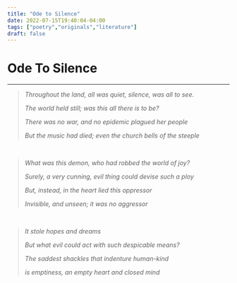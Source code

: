 ```yaml
---
title: "Ode to Silence"
date: 2022-07-15T19:40:04-04:00
tags: ["poetry","originals","literature"]
draft: false
---
```


# Ode To Silence
---

>*Throughout the land, all was quiet, silence, was all to see.*
>
>*The world held still; was this all there is to be?*
>
>*There was no war, and no epidemic plagued her people*
>
>*But the music had died; even the church bells of the steeple*

<br>


>*What was this demon, who had robbed the world of joy?*
>
>*Surely, a very cunning, evil thing could devise such a ploy*
>
>*But, instead, in the heart lied this oppressor*
>
>*Invisible, and unseen; it was no aggressor*


<br>


>*It stole hopes and dreams*
>
>*But what evil could act with such despicable means?*
>
>*The saddest shackles that indenture human-kind*
>
>*is emptiness, an empty heart and closed mind*
